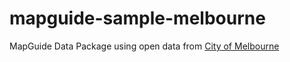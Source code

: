 mapguide-sample-melbourne
=========================

MapGuide Data Package using open data from [City of Melbourne](https://data.melbourne.vic.gov.au/)
